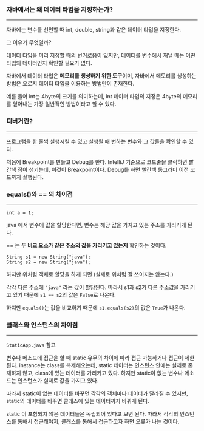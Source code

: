 ### 자바에서는 왜 데이터 타입을 지정하는가?

---
자바에는 변수를 선언할 때 int, double, string과 같은 데이터 타입을 지정한다.

그 이유가 무엇일까?

데이터 타입을 미리 지정할 때의 번거로움이 있지만, 데이터를 변수에서 꺼낼 때는 어떤 타입의 데이터인지 확인할 필요가 없다.

자바에서 데이터 타입은 **메모리를 생성하기 위한 도구**이며, 자바에서 메모리를 생성하는 방법은 오로지 데이터 타입을 이용하는 방법만이 존재한다.

예를 들어 int는 4byte의 크기를 의미하는데, int 데이터 타입의 지정은 4byte의 메모리를 얻어내는 가장 일반적인 방법이라고 할 수 있다.


### 디버거란?

---
프로그램을 한 줄씩 실행시킬 수 있고 실행될 때 변하는 변수와 그 값들을 확인할 수 있다.

처음에 Breakpoint를 만들고 Debug를 한다. IntelliJ 기준으로 코드줄을 클릭하면 빨간색 점이 생기는데, 이것이 Breakpoint이다. 
Debug를 하면 빨간색 동그라미 이전 코드까지 실행된다.


### equals()와 == 의 차이점

---
```
int a = 1;
```
java 에서 변수에 값을 할당한다면, 변수는 해당 값을 가지고 있는 주소를 가리키게 된다.

== 는 **두 비교 요소가 같은 주소의 값을 가리키고 있는지** 확인하는 것이다.

```
String s1 = new String("java");
String s2 = new String("java");
```
하지만 위처럼 객체로 할당을 하게 되면 (실제로 위처럼 잘 쓰이지는 않는다.)

각각 다른 주소에 ```"java"``` 라는 값이 할당된다. 따라서 s1과 s2가 다른 주소값을 가리키고 있기 때문에 
```s1 == s2```의 값은 ```False```로 나온다.

하지만 ```equals()```는 값을 비교하기 때문에 ```s1.equals(s2)```의 값은 ```True```가 나온다.

### 클래스와 인스턴스의 차이점

---
```StaticApp.java``` 참고


변수나 메소드에 접근을 할 때 static 유무의 차이에 따라 접근 가능하거나 접근이 제한된다. 
instance는 class를 복제해오는데, static 데이터는 인스턴스 안에는 실제로 존재하지 않고, class에 있는 데이터를 가리키고 있다.
하지만 static이 없는 변수나 메소드는 인스턴스가 실제로 값을 가지고 있다.

따라서 static이 없는 데이터를 바꾸면 각각의 객체마다 데이터가 달라질 수 있지만, static의 데이터를 바꾸면 클래스에 있는 데이터까지 바뀌게 된다.

static 이 포함되지 않은 데이터들은 독립되어 있다고 보면 된다. 따라서 각각의 인스턴스를 통해서 접근해야지, 클래스를 통해서 접근하고자 하면 오류가 나는 것이다. 
